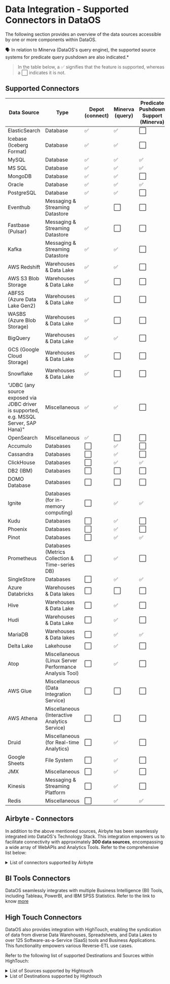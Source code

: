 # Data Integration - Supported Connectors in DataOS

The following section provides an overview of the data sources accessible by one or more components within DataOS.

<aside class="callout">
🗣️ In relation to Minerva (DataOS's query engine), the supported source systems for predicate query pushdown are also indicated.*
</aside>

> In the table below, a :white_check_mark: signifies that the feature is supported, whereas a :white_large_square: indicates it is not.

## Supported Connectors

| Data Source                                          | Type                             | Depot <br> (connect) | Minerva <br> (query) | Predicate Pushdown Support (Minerva) | Flare <br> (ingest) | Scanner <br> (metadata scan) |
|------------------------------------------------------|----------------------------------|-------|---------|----------------------------|-------|---------|
| ElasticSearch                                        | Database                         | :white_check_mark:           | :white_check_mark:         | :white_large_square:       | :white_check_mark:       | :white_large_square:     |
| Icebase (Iceberg Format)                             | Database                         | :white_check_mark:           | :white_check_mark:         | :white_large_square:       | :white_check_mark:       | :white_check_mark:     |
| MySQL                                                | Database                         | :white_check_mark:           | :white_check_mark:         | :white_check_mark:         | :white_check_mark:       | :white_check_mark:     |
| MS SQL                                               | Database                         | :white_check_mark:           | :white_check_mark:         | :white_check_mark:         | :white_check_mark:       | :white_check_mark:     |
| MongoDB                                              | Database                         | :white_check_mark:           | :white_check_mark:         | :white_large_square:       | :white_check_mark:       | :white_large_square:     |
| Oracle                                               | Database                         | :white_check_mark:           | :white_check_mark:         | :white_check_mark:         | :white_check_mark:       | :white_check_mark:     |
| PostgreSQL                                          | Database                         | :white_check_mark:           | :white_check_mark:         | :white_large_square:       | :white_check_mark:       | :white_check_mark:     
| Eventhub                                             | Messaging & Streaming Datastore | :white_check_mark:           | :white_large_square:       | :white_large_square:       | :white_check_mark:       | :white_large_square:   |
| Fastbase (Pulsar)                                    | Messaging & Streaming Datastore | :white_check_mark:           | :white_large_square:       | :white_large_square:       | :white_check_mark:       | :white_check_mark:     |
| Kafka                                                | Messaging & Streaming Datastore | :white_check_mark:           | :white_check_mark:         | :white_large_square:       | :white_check_mark:       | :white_check_mark:     
| AWS Redshift                                         | Warehouses & Data Lake           | :white_check_mark:           | :white_check_mark:         | :white_large_square:       | :white_check_mark:       | :white_check_mark:     |
| AWS S3 Blob Storage                                  | Warehouses & Data Lake           | :white_check_mark:           | :white_large_square:       | :white_large_square:       | :white_check_mark:       | :white_large_square:   |
| ABFSS (Azure Data Lake Gen2)                         | Warehouses & Data Lake           | :white_check_mark:           | :white_large_square:       | :white_large_square:       | :white_check_mark:       | :white_large_square:   |
| WASBS (Azure Blob Storage)                           | Warehouses & Data Lake           | :white_check_mark:           | :white_large_square:       | :white_large_square:       | :white_check_mark:       | :white_large_square:   |
| BigQuery                                             | Warehouses & Data Lake           | :white_check_mark:           | :white_check_mark:         | :white_large_square:       | :white_check_mark:       | :white_check_mark:     |
| GCS (Google Cloud Storage)                           | Warehouses & Data Lake           | :white_check_mark:           | :white_large_square:       | :white_large_square:       | :white_check_mark:       | :white_large_square:   |
| Snowflake                                            | Warehouses & Data Lake           | :white_check_mark:           | :white_large_square:       | :white_large_square:       | :white_check_mark:       | :white_check_mark:     
| "JDBC (any source exposed via JDBC driver is supported, e.g. MSSQL Server, SAP Hana)" | Miscellaneous                    | :white_check_mark:           | :white_check_mark:         | :white_large_square:       | :white_check_mark:       | :white_check_mark:     |
| OpenSearch                                           | Miscellaneous                    | :white_check_mark:           | :white_large_square:       | :white_large_square:       | :white_check_mark:       | :white_large_square:   
| Accumulo                                             | Databases                        | :white_large_square:         | :white_check_mark:         | :white_large_square:       | :white_large_square:     | :white_large_square:   |
| Cassandra                                            | Databases                        | :white_large_square:         | :white_check_mark:         | :white_large_square:       | :white_large_square:     | :white_large_square:   |
| ClickHouse                                           | Databases                        | :white_large_square:         | :white_check_mark:         | :white_check_mark:         | :white_large_square:     | :white_check_mark:     |
| DB2 (IBM)                                            | Databases                        | :white_large_square:         | :white_large_square:       | :white_large_square:       | :white_large_square:     | :white_check_mark:     |
| DOMO Database                                        | Databases                        | :white_large_square:         | :white_large_square:       | :white_large_square:       | :white_large_square:     | :white_check_mark:     |
| Ignite                                               | Databases (for in-memory computing) | :white_large_square:         | :white_check_mark:         | :white_check_mark:         | :white_large_square:     | :white_large_square:   |
| Kudu                                                 | Databases                        | :white_large_square:         | :white_check_mark:         | :white_large_square:       | :white_large_square:     | :white_large_square:   |
| Phoenix                                              | Databases                        | :white_large_square:         | :white_check_mark:         | :white_large_square:       | :white_large_square:     | :white_large_square:   |
| Pinot                                                | Databases                        | :white_large_square:         | :white_check_mark:         | :white_check_mark:         | :white_large_square:     | :white_large_square:   |
| Prometheus                                           | Databases (Metrics Collection & Time-series DB)| :white_large_square:         | :white_check_mark:         | :white_large_square:       | :white_large_square:     | :white_large_square:   |
| SingleStore                                          | Databases                        | :white_large_square:         | :white_check_mark:         | :white_check_mark:         | :white_large_square:     | :white_check_mark:     
| Azure Databricks                                     | Warehouses & Data lakes          | :white_large_square:         | :white_large_square:       | :white_large_square:       | :white_large_square:     | :white_check_mark:     |
| Hive                                                 | Warehouses & Data Lake           | :white_large_square:         | :white_check_mark:         | :white_large_square:       | :white_large_square:     | :white_check_mark:     |
| Hudi                                                 | Warehouses & Data Lake           | :white_large_square:         | :white_check_mark:         | :white_large_square:       | :white_large_square:     | :white_large_square:   |
| MariaDB                                              | Warehouses & Data lakes          | :white_large_square:         | :white_check_mark:         | :white_check_mark:         | :white_large_square:     | :white_check_mark:     |
| Delta Lake                                           | Lakehouse                        | :white_large_square:         | :white_check_mark:         | :white_large_square:       | :white_large_square:     | :white_large_square:   
| Atop                                                 | Miscellaneous (Linux Server Performance Analysis Tool) | :white_large_square:         | :white_check_mark:         | :white_large_square:       | :white_large_square:     | :white_large_square:   |
| AWS Glue                                             | Miscellaneous (Data Integration Service) | :white_large_square:         | :white_large_square:       | :white_large_square:       | :white_large_square:     | :white_check_mark:     |
| AWS Athena                                           | Miscellaneous (Interactive Analytics Service) | :white_large_square:         | :white_large_square:       | :white_large_square:       | :white_large_square:     | :white_check_mark:     |
| Druid                                                | Miscellaneous (for Real-time Analytics) | :white_large_square:         | :white_check_mark:         | :white_large_square:       | :white_large_square:     | :white_check_mark:     |
| Google Sheets                                        | File System                      | :white_large_square:         | :white_check_mark:         | :white_large_square:       | :white_large_square:     | :white_large_square:   |
| JMX                                                  | Miscellaneous                    | :white_large_square:         | :white_check_mark:         | :white_large_square:       | :white_large_square:     | :white_large_square:   |
| Kinesis                                              | Messaging & Streaming Platform   | :white_large_square:         | :white_check_mark:         | :white_large_square:       | :white_large_square:     | :white_large_square:   |
| Redis                                                | Miscellaneous                    | :white_large_square:         | :white_check_mark:         | :white_check_mark:         | :white_large_square:     | :white_large_square:   |


## Airbyte - Connectors

In addition to the above mentioned sources, Airbyte has been seamlessly integrated into DataOS's Technology Stack. This integration empowers us to facilitate connectivity with approximately **300 data sources**, encompassing a wide array of WebAPIs and Analytics Tools. Refer to the comprehensive list below:

<details>
<summary>List of connectors supported by Airbyte</summary>

<table>
  <thead>
    <tr>
      <th>Sno.</th>
      <th>Connector Name</th>
      <th>Type</th>
      <th>Sources</th>
      <th>Destinations</th>
    </tr>
  </thead>
  <tbody>
    <tr>
      <td>1</td>
      <td>AlloyDB for Postgre SQL</td>
      <td>Databases</td>
      <td>Yes</td>
      <td></td>
    </tr>
    <tr>
      <td>2</td>
      <td>Apache Doris</td>
      <td>Databases</td>
      <td></td>
      <td>Yes</td>
    </tr>
    <tr>
      <td>3</td>
      <td>Apache Iceberg</td>
      <td>Databases</td>
      <td></td>
      <td>Yes</td>
    </tr>
    <tr>
      <td>4</td>
      <td>Apache Kafka</td>
      <td>Databases</td>
      <td>Yes</td>
      <td></td>
    </tr>
    <tr>
      <td>5</td>
      <td>Click House</td>
      <td>Databases</td>
      <td>Yes</td>
      <td>Yes</td>
    </tr>
    <tr>
      <td>6</td>
      <td>CockroachDB</td>
      <td>Databases</td>
      <td>Yes</td>
      <td></td>
    </tr>
    <tr>
      <td>7</td>
      <td>Convex.dev</td>
      <td>Databases</td>
      <td>Yes</td>
      <td></td>
    </tr>
    <tr>
      <td>8</td>
      <td>DuckDB</td>
      <td>Databases</td>
      <td></td>
      <td>Yes</td>
    </tr>
    <tr>
      <td>9</td>
      <td>DynamoDB</td>
      <td>Databases</td>
      <td>Yes</td>
      <td>Yes</td>
    </tr>
    <tr>
      <td>10</td>
      <td>Elasticsearch</td>
      <td>Databases</td>
      <td>Yes</td>
      <td>Yes</td>
    </tr>
    <tr>
      <td>11</td>
      <td>Fauna</td>
      <td>Databases</td>
      <td>Yes</td>
      <td></td>
    </tr>
    <tr>
      <td>12</td>
      <td>Firebase</td>
      <td>Databases</td>
      <td>Yes</td>
      <td></td>
    </tr>
    <tr>
      <td>13</td>
      <td>Google Pubsub</td>
      <td>Databases</td>
      <td></td>
      <td>Yes</td>
    </tr>
    <tr>
      <td>14</td>
      <td>IBM Db2</td>
      <td>Databases</td>
      <td>Yes</td>
      <td></td>
    </tr>
    <tr>
      <td>15</td>
      <td>Kafka</td>
      <td>Databases</td>
      <td></td>
      <td>Yes</td>
    </tr>
    <tr>
      <td>16</td>
      <td>MSSQL SQL Server</td>
      <td>Databases</td>
      <td>Yes</td>
      <td>Yes</td>
    </tr>
    <tr>
      <td>17</td>
      <td>MySQL</td>
      <td>Databases</td>
      <td>Yes</td>
      <td>Yes</td>
    </tr>
    <tr>
      <td>18</td>
      <td>MongoDB</td>
      <td>Databases</td>
      <td>Yes</td>
      <td>Yes</td>
    </tr>
    <tr>
      <td>19</td>
      <td>Microsoft Dataverse</td>
      <td>Databases</td>
      <td>Yes</td>
      <td></td>
    </tr>
    <tr>
      <td>20</td>
      <td>Oracle DB</td>
      <td>Databases</td>
      <td>Yes</td>
      <td>Yes</td>
    </tr>
    <tr>
      <td>21</td>
      <td>Postgre SQL</td>
      <td>Databases</td>
      <td>Yes</td>
      <td>Yes</td>
    </tr>
    <tr>
      <td>22</td>
      <td>Pulsar</td>
      <td>Databases</td>
      <td>Yes</td>
      <td>Yes</td>
    </tr>
    <tr>
      <td>23</td>
      <td>TiDB</td>
      <td>Databases</td>
      <td>Yes</td>
      <td></td>
    </tr>
    <tr>
      <td>24</td>
      <td>Yugabytedb</td>
      <td>Databases</td>
      <td></td>
      <td>Yes</td>
    </tr>
    <tr>
      <td></td>
      <td></td>
      <td></td>
      <td></td>
      <td></td>
    </tr>
    <tr>
      <td>25</td>
      <td>S3</td>
      <td>Warehouses and Lakes</td>
      <td>Yes</td>
      <td>Yes</td>
    </tr>
    <tr>
      <td>26</td>
      <td>BigQuery</td>
      <td>Warehouses and Lakes</td>
      <td>Yes</td>
      <td>Yes</td>
    </tr>
    <tr>
      <td>27</td>
      <td>MariaDB Columnstore</td>
      <td>Warehouses and Lakes</td>
      <td></td>
      <td>Yes</td>
    </tr>
    <tr>
      <td>28</td>
      <td>Firebolt</td>
      <td>Warehouses and Lakes</td>
      <td>Yes</td>
      <td></td>
    </tr>
    <tr>
      <td>29</td>
      <td>Azure Blob Storage</td>
      <td>Warehouses and Lakes</td>
      <td></td>
      <td>Yes</td>
    </tr>
    <tr>
      <td>30</td>
      <td>Azure Table Storage</td>
      <td>Warehouses and Lakes</td>
      <td>Yes</td>
      <td></td>
    </tr>
    <tr>
      <td>31</td>
      <td>S3 Glue</td>
      <td>Warehouses and Lakes</td>
      <td></td>
      <td>Yes</td>
    </tr>
    <tr>
      <td>32</td>
      <td>Redshift</td>
      <td>Warehouses and Lakes</td>
      <td>Yes</td>
      <td>Yes</td>
    </tr>
    <tr>
      <td>33</td>
      <td>Google Cloud Storage</td>
      <td>Warehouses and Lakes</td>
      <td></td>
      <td>Yes</td>
    </tr>
    <tr>
      <td>34</td>
      <td>Snowflake Data Cloud</td>
      <td>Warehouses and Lakes</td>
      <td>Yes</td>
      <td>Yes</td>
    </tr>
    <tr>
      <td>35</td>
      <td>Teradata</td>
      <td>Warehouses and Lakes</td>
      <td></td>
      <td>Yes</td>
    </tr>
    <tr>
      <td>36</td>
      <td>Databricks Lakehouse</td>
      <td>Warehouses and Lakes</td>
      <td></td>
      <td>Yes</td>
    </tr>
    <tr>
      <td>37</td>
      <td>AWS</td>
      <td>Warehouses and Lakes</td>
      <td></td>
      <td>Yes</td>
    </tr>
    <tr>
      <td></td>
      <td></td>
      <td></td>
      <td></td>
      <td></td>
    </tr>
    <tr>
      <td>38</td>
      <td>AWS Cloud Trail</td>
      <td>Engineering Analytics</td>
      <td>Yes</td>
      <td></td>
    </tr>
    <tr>
      <td>39</td>
      <td>Amazon SQS</td>
      <td>Engineering Analytics</td>
      <td>Yes</td>
      <td></td>
    </tr>
    <tr>
      <td>40</td>
      <td>Auth0</td>
      <td>Engineering Analytics</td>
      <td>Yes</td>
      <td></td>
    </tr>
    <tr>
      <td>41</td>
      <td>Ashby</td>
      <td>Engineering Analytics</td>
      <td>Yes</td>
      <td></td>
    </tr>
    <tr>
      <td>42</td>
      <td>Convex</td>
      <td>Engineering Analytics</td>
      <td>Yes</td>
      <td></td>
    </tr>
    <tr>
      <td>43</td>
      <td>Courier</td>
      <td>Engineering Analytics</td>
      <td>Yes</td>
      <td></td>
    </tr>
    <tr>
      <td>44</td>
      <td>Datadog</td>
      <td>Engineering Analytics</td>
      <td>Yes</td>
      <td></td>
    </tr>
    <tr>
      <td>45</td>
      <td>Dockerhub</td>
      <td>Engineering Analytics</td>
      <td>Yes</td>
      <td></td>
    </tr>
    <tr>
      <td>46</td>
      <td>E2E Testing</td>
      <td>Engineering Analytics</td>
      <td>Yes</td>
      <td></td>
    </tr>
    <tr>
      <td>47</td>
      <td>GitLab</td>
      <td>Engineering Analytics</td>
      <td>Yes</td>
      <td></td>
    </tr>
    <tr>
      <td>48</td>
      <td>Harness</td>
      <td>Engineering Analytics</td>
      <td>Yes</td>
      <td></td>
    </tr>
    <tr>
      <td>49</td>
      <td>Intruder</td>
      <td>Engineering Analytics</td>
      <td>Yes</td>
      <td></td>
    </tr>
    <tr>
      <td>50</td>
      <td>K6 Cloud</td>
      <td>Engineering Analytics</td>
      <td>Yes</td>
      <td></td>
    </tr>
    <tr>
      <td>51</td>
      <td>PagerDuty</td>
      <td>Engineering Analytics</td>
      <td>Yes</td>
      <td></td>
    </tr>
    <tr>
      <td>52</td>
      <td>Jira</td>
      <td>Engineering Analytics</td>
      <td>Yes</td>
      <td></td>
    </tr>
    <tr>
      <td>53</td>
      <td>Jenkins</td>
      <td>Engineering Analytics</td>
      <td>Yes</td>
      <td></td>
    </tr>
    <tr>
      <td>54</td>
      <td>MeiliSearch</td>
      <td>Engineering Analytics</td>
      <td></td>
      <td>Yes</td>
    </tr>
    <tr>
      <td>55</td>
      <td>PyPI</td>
      <td>Engineering Analytics</td>
      <td>Yes</td>
      <td></td>
    </tr>
    <tr>
      <td>56</td>
      <td>Rest Api</td>
      <td>Engineering Analytics</td>
      <td>Yes</td>
      <td></td>
    </tr>
    <tr>
      <td>57</td>
      <td>Sentry</td>
      <td>Engineering Analytics</td>
      <td>Yes</td>
      <td></td>
    </tr>
    <tr>
      <td>58</td>
      <td>SonarCloud</td>
      <td>Engineering Analytics</td>
      <td>Yes</td>
      <td></td>
    </tr>
    <tr>
      <td>59</td>
      <td>Statuspage</td>
      <td>Engineering Analytics</td>
      <td>Yes</td>
      <td></td>
    </tr>
    <tr>
      <td>60</td>
      <td>Statuspage.io</td>
      <td>Engineering Analytics</td>
      <td>Yes</td>
      <td></td>
    </tr>
    <tr>
      <td>61</td>
      <td>Streamr</td>
      <td>Engineering Analytics</td>
      <td></td>
      <td>Yes</td>
    </tr>
    <tr>
      <td>62</td>
      <td>Typesense</td>
      <td>Engineering Analytics</td>
      <td></td>
      <td>Yes</td>
    </tr>
    <tr>
      <td>63</td>
      <td>Vantage</td>
      <td>Engineering Analytics</td>
      <td>Yes</td>
      <td></td>
    </tr>
    <tr>
      <td>64</td>
      <td>VictorOps</td>
      <td>Engineering Analytics</td>
      <td>Yes</td>
      <td></td>
    </tr>
    <tr>
      <td></td>
      <td></td>
      <td></td>
      <td></td>
      <td></td>
    </tr>
    <tr>
      <td>65</td>
      <td>App follow</td>
      <td>Product Analytics</td>
      <td>Yes</td>
      <td></td>
    </tr>
    <tr>
      <td>66</td>
      <td>Adjust</td>
      <td>Product Analytics</td>
      <td>Yes</td>
      <td></td>
    </tr>
    <tr>
      <td>67</td>
      <td>Aha</td>
      <td>Product Analytics</td>
      <td>Yes</td>
      <td></td>
    </tr>
    <tr>
      <td>68</td>
      <td>Amplitude</td>
      <td>Product Analytics</td>
      <td>Yes</td>
      <td></td>
    </tr>
    <tr>
      <td>69</td>
      <td>Chartmogul</td>
      <td>Product Analytics</td>
      <td>Yes</td>
      <td></td>
    </tr>
    <tr>
      <td>70</td>
      <td>Config Cat</td>
      <td>Product Analytics</td>
      <td>Yes</td>
      <td></td>
    </tr>
    <tr>
      <td>71</td>
      <td>Keen</td>
      <td>Product Analytics</td>
      <td></td>
      <td>Yes</td>
    </tr>
    <tr>
      <td>72</td>
      <td>Launch Darkly</td>
      <td>Product Analytics</td>
      <td>Yes</td>
      <td></td>
    </tr>
    <tr>
      <td>73</td>
      <td>Looker</td>
      <td>Product Analytics</td>
      <td>Yes</td>
      <td></td>
    </tr>
    <tr>
      <td>74</td>
      <td>Mixpanel</td>
      <td>Product Analytics</td>
      <td>Yes</td>
      <td></td>
    </tr>
    <tr>
      <td>75</td>
      <td>Metabase</td>
      <td>Product Analytics</td>
      <td>Yes</td>
      <td></td>
    </tr>
    <tr>
      <td>76</td>
      <td>Plausible</td>
      <td>Product Analytics</td>
      <td>Yes</td>
      <td></td>
    </tr>
    <tr>
      <td>77</td>
      <td>Posthog</td>
      <td>Product Analytics</td>
      <td>Yes</td>
      <td></td>
    </tr>
    <tr>
      <td>78</td>
      <td>Microsoft Dynamics NAV</td>
      <td>Product Analytics</td>
      <td>Yes</td>
      <td></td>
    </tr>
    <tr>
      <td></td>
      <td></td>
      <td></td>
      <td></td>
      <td></td>
    </tr>
    <tr>
      <td>79</td>
      <td>Facebook Marketing</td>
      <td>Marketing Analytics</td>
      <td>Yes</td>
      <td></td>
    </tr>
    <tr>
      <td>80</td>
      <td>Facebook Pages</td>
      <td>Marketing Analytics</td>
      <td>Yes</td>
      <td></td>
    </tr>
    <tr>
      <td>81</td>
      <td>Google Ads</td>
      <td>Marketing Analytics</td>
      <td>Yes</td>
      <td></td>
    </tr>
    <tr>
      <td>82</td>
      <td>Google Analytics</td>
      <td>Marketing Analytics</td>
      <td>Yes</td>
      <td></td>
    </tr>
    <tr>
      <td>83</td>
      <td>Google Search Console</td>
      <td>Marketing Analytics</td>
      <td>Yes</td>
      <td></td>
    </tr>
    <tr>
      <td>84</td>
      <td>Instagram</td>
      <td>Marketing Analytics</td>
      <td>Yes</td>
      <td></td>
    </tr>
    <tr>
      <td>85</td>
      <td>Webflow</td>
      <td>Marketing Analytics</td>
      <td>Yes</td>
      <td></td>
    </tr>
    <tr>
      <td>86</td>
      <td>Active Campaign</td>
      <td>Marketing Analytics</td>
      <td>Yes</td>
      <td></td>
    </tr>
    <tr>
      <td>87</td>
      <td>Amazon Ads</td>
      <td>Marketing Analytics</td>
      <td>Yes</td>
      <td></td>
    </tr>
    <tr>
      <td>88</td>
      <td>Bing Ads</td>
      <td>Marketing Analytics</td>
      <td>Yes</td>
      <td></td>
    </tr>
    <tr>
      <td>89</td>
      <td>Braze</td>
      <td>Marketing Analytics</td>
      <td>Yes</td>
      <td></td>
    </tr>
    <tr>
      <td>90</td>
      <td>Cart</td>
      <td>Marketing Analytics</td>
      <td>Yes</td>
      <td></td>
    </tr>
    <tr>
      <td>91</td>
      <td>Emarsys</td>
      <td>Marketing Analytics</td>
      <td>Yes</td>
      <td></td>
    </tr>
    <tr>
      <td>92</td>
      <td>Formidable Forms</td>
      <td>Marketing Analytics</td>
      <td>Yes</td>
      <td></td>
    </tr>
    <tr>
      <td>93</td>
      <td>Heap</td>
      <td>Marketing Analytics</td>
      <td>Yes</td>
      <td></td>
    </tr>
    <tr>
      <td>94</td>
      <td>HubSpot</td>
      <td>Marketing Analytics</td>
      <td>Yes</td>
      <td></td>
    </tr>
    <tr>
      <td>95</td>
      <td>HubSpot CRM</td>
      <td>Marketing Analytics</td>
      <td>Yes</td>
      <td></td>
    </tr>
    <tr>
      <td>96</td>
      <td>HubSpot Marketing</td>
      <td>Marketing Analytics</td>
      <td>Yes</td>
      <td></td>
    </tr>
    <tr>
      <td>97</td>
      <td>Iterable</td>
      <td>Marketing Analytics</td>
      <td>Yes</td>
      <td></td>
    </tr>
    <tr>
      <td>98</td>
      <td>Klaviyo</td>
      <td>Marketing Analytics</td>
      <td>Yes</td>
      <td></td>
    </tr>
    <tr>
      <td>99</td>
      <td>LinkedIn Pages</td>
      <td>Marketing Analytics</td>
      <td>Yes</td>
      <td></td>
    </tr>
    <tr>
      <td>100</td>
      <td>LinkedIn</td>
      <td>Marketing Analytics</td>
      <td>Yes</td>
      <td></td>
    </tr>
    <tr>
      <td>101</td>
      <td>Mailchimp</td>
      <td>Marketing Analytics</td>
      <td>Yes</td>
      <td></td>
    </tr>
    <tr>
      <td>102</td>
      <td>Marketo</td>
      <td>Marketing Analytics</td>
      <td>Yes</td>
      <td></td>
    </tr>
    <tr>
      <td>103</td>
      <td>Microsoft Advertising</td>
      <td>Marketing Analytics</td>
      <td>Yes</td>
      <td></td>
    </tr>
    <tr>
      <td>104</td>
      <td>Microsoft Dynamics 365</td>
      <td>Marketing Analytics</td>
      <td>Yes</td>
      <td></td>
    </tr>
    <tr>
      <td>105</td>
      <td>Twitter Ads</td>
      <td>Marketing Analytics</td>
      <td>Yes</td>
      <td></td>
    </tr>
    <tr>
      <td>106</td>
      <td>LinkedIn Ads</td>
      <td>Marketing Analytics</td>
      <td>Yes</td>
      <td></td>
    </tr>
    <tr>
      <td>107</td>
      <td>Lokalise</td>
      <td>Marketing Analytics</td>
      <td>Yes</td>
      <td></td>
    </tr>
    <tr>
      <td>108</td>
      <td>Mailchimp</td>
      <td>Marketing Analytics</td>
      <td>Yes</td>
      <td></td>
    </tr>
    <tr>
      <td>109</td>
      <td>Mailgun</td>
      <td>Marketing Analytics</td>
      <td>Yes</td>
      <td></td>
    </tr>
    <tr>
      <td>110</td>
      <td>Mailjet Email</td>
      <td>Marketing Analytics</td>
      <td>Yes</td>
      <td></td>
    </tr>
    <tr>
      <td>111</td>
      <td>Mailjet SMS</td>
      <td>Marketing Analytics</td>
      <td>Yes</td>
      <td></td>
    </tr>
    <tr>
      <td>112</td>
      <td>Marketo</td>
      <td>Marketing Analytics</td>
      <td>Yes</td>
      <td></td>
    </tr>
    <tr>
      <td>113</td>
      <td>N8n</td>
      <td>Marketing Analytics</td>
      <td>Yes</td>
      <td></td>
    </tr>
    <tr>
      <td>114</td>
      <td>Omnisend</td>
      <td>Marketing Analytics</td>
      <td>Yes</td>
      <td></td>
    </tr>
    <tr>
      <td>115</td>
      <td>OneSignal</td>
      <td>Marketing Analytics</td>
      <td>Yes</td>
      <td></td>
    </tr>
    <tr>
      <td>116</td>
      <td>Orbit.love</td>
      <td>Marketing Analytics</td>
      <td>Yes</td>
      <td></td>
    </tr>
    <tr>
      <td>117</td>
      <td>PartnerStack</td>
      <td>Marketing Analytics</td>
      <td>Yes</td>
      <td></td>
    </tr>
    <tr>
      <td>118</td>
      <td>Pinterest Ads</td>
      <td>Marketing Analytics</td>
      <td>Yes</td>
      <td></td>
    </tr>
    <tr>
      <td>119</td>
      <td>Postmark App</td>
      <td>Marketing Analytics</td>
      <td>Yes</td>
      <td></td>
    </tr>
    <tr>
      <td>120</td>
      <td>Qualaroo</td>
      <td>Marketing Analytics</td>
      <td>Yes</td>
      <td></td>
    </tr>
    <tr>
      <td>121</td>
      <td>RD Station Marketing</td>
      <td>Marketing Analytics</td>
      <td>Yes</td>
      <td></td>
    </tr>
    <tr>
      <td>122</td>
      <td>SendGrid</td>
      <td>Marketing Analytics</td>
      <td>Yes</td>
      <td></td>
    </tr>
    <tr>
      <td>123</td>
      <td>Sendinblue</td>
      <td>Marketing Analytics</td>
      <td>Yes</td>
      <td></td>
    </tr>
    <tr>
      <td>124</td>
      <td>Short.io</td>
      <td>Marketing Analytics</td>
      <td>Yes</td>
      <td></td>
    </tr>
    <tr>
      <td>125</td>
      <td>Smaily</td>
      <td>Marketing Analytics</td>
      <td>Yes</td>
      <td></td>
    </tr>
    <tr>
      <td>126</td>
      <td>SmartEngage</td>
      <td>Marketing Analytics</td>
      <td>Yes</td>
      <td></td>
    </tr>
    <tr>
      <td>127</td>
      <td>Snapchat Marketing</td>
      <td>Marketing Analytics</td>
      <td>Yes</td>
      <td></td>
    </tr>
    <tr>
      <td>128</td>
      <td>SurveyMonkey</td>
      <td>Marketing Analytics</td>
      <td>Yes</td>
      <td></td>
    </tr>
    <tr>
      <td>129</td>
      <td>SurveySparrow</td>
      <td>Marketing Analytics</td>
      <td>Yes</td>
      <td></td>
    </tr>
    <tr>
      <td>130</td>
      <td>TikTok for Business Marketing</td>
      <td>Marketing Analytics</td>
      <td>Yes</td>
      <td></td>
    </tr>
    <tr>
      <td>131</td>
      <td>Twilio</td>
      <td>Marketing Analytics</td>
      <td>Yes</td>
      <td></td>
    </tr>
    <tr>
      <td>132</td>
      <td>Twitter</td>
      <td>Marketing Analytics</td>
      <td>Yes</td>
      <td></td>
    </tr>
    <tr>
      <td>133</td>
      <td>Tyntec SMS</td>
      <td>Marketing Analytics</td>
      <td>Yes</td>
      <td></td>
    </tr>
    <tr>
      <td>134</td>
      <td>Typeform</td>
      <td>Marketing Analytics</td>
      <td>Yes</td>
      <td></td>
    </tr>
    <tr>
      <td>135</td>
      <td>Whisky Hunter</td>
      <td>Marketing Analytics</td>
      <td>Yes</td>
      <td></td>
    </tr>
    <tr>
      <td>136</td>
      <td>Wordpress</td>
      <td>Marketing Analytics</td>
      <td>Yes</td>
      <td></td>
    </tr>
    <tr>
      <td>137</td>
      <td>Yandex Metrica</td>
      <td>Marketing Analytics</td>
      <td>Yes</td>
      <td></td>
    </tr>
    <tr>
      <td>138</td>
      <td>YouTube Analytics</td>
      <td>Marketing Analytics</td>
      <td>Yes</td>
      <td></td>
    </tr>
    <tr>
      <td>139</td>
      <td>Zapier Supported Storage</td>
      <td>Marketing Analytics</td>
      <td>Yes</td>
      <td></td>
    </tr>
    <tr>
      <td>140</td>
      <td>App Store</td>
      <td>Finance & Ops Analytics</td>
      <td>Yes</td>
      <td></td>
    </tr>
    <tr>
      <td>141</td>
      <td>Asana</td>
      <td>Finance & Ops Analytics</td>
      <td>Yes</td>
      <td></td>
    </tr>
    <tr>
      <td>142</td>
      <td>Alpha Vantage</td>
      <td>Finance & Ops Analytics</td>
      <td>Yes</td>
      <td></td>
    </tr>
    <tr>
      <td>143</td>
      <td>Airtable</td>
      <td>Finance & Ops Analytics</td>
      <td>Yes</td>
      <td></td>
    </tr>
    <tr>
      <td>144</td>
      <td>Amazon Seller Partner</td>
      <td>Finance & Ops Analytics</td>
      <td>Yes</td>
      <td></td>
    </tr>
    <tr>
      <td>145</td>
      <td>BambooHR</td>
      <td>Finance & Ops Analytics</td>
      <td>Yes</td>
      <td></td>
    </tr>
    <tr>
      <td>146</td>
      <td>Big Commerce</td>
      <td>Finance & Ops Analytics</td>
      <td>Yes</td>
      <td></td>
    </tr>
    <tr>
      <td>147</td>
      <td>Braintree</td>
      <td>Finance & Ops Analytics</td>
      <td>Yes</td>
      <td></td>
    </tr>
    <tr>
      <td>148</td>
      <td>Chargebee</td>
      <td>Finance & Ops Analytics</td>
      <td>Yes</td>
      <td></td>
    </tr>
    <tr>
      <td>149</td>
      <td>Chargify</td>
      <td>Finance & Ops Analytics</td>
      <td></td>
      <td>Yes</td>
    </tr>
    <tr>
      <td>150</td>
      <td>ClickUp</td>
      <td>Finance & Ops Analytics</td>
      <td>Yes</td>
      <td></td>
    </tr>
    <tr>
      <td>151</td>
      <td>Clockify</td>
      <td>Finance & Ops Analytics</td>
      <td>Yes</td>
      <td></td>
    </tr>
    <tr>
      <td>152</td>
      <td>Coin API</td>
      <td>Finance & Ops Analytics</td>
      <td>Yes</td>
      <td></td>
    </tr>
    <tr>
      <td>153</td>
      <td>Coin Gecko Coins</td>
      <td>Finance & Ops Analytics</td>
      <td>Yes</td>
      <td></td>
    </tr>
    <tr>
      <td>154</td>
      <td>CoinMarketCap</td>
      <td>Finance & Ops Analytics</td>
      <td>Yes</td>
      <td></td>
    </tr>
    <tr>
      <td>155</td>
      <td>Exchange Rates API</td>
      <td>Finance & Ops Analytics</td>
      <td>Yes</td>
      <td></td>
    </tr>
    <tr>
      <td>156</td>
      <td>Fastbill</td>
      <td>Finance & Ops Analytics</td>
      <td>Yes</td>
      <td></td>
    </tr>
    <tr>
      <td>157</td>
      <td>Confluence</td>
      <td>Finance & Ops Analytics</td>
      <td>Yes</td>
      <td></td>
    </tr>
    <tr>
      <td>158</td>
      <td>Commerce tools</td>
      <td>Finance & Ops Analytics</td>
      <td>Yes</td>
      <td></td>
    </tr>
    <tr>
      <td>159</td>
      <td>Flexport</td>
      <td>Finance & Ops Analytics</td>
      <td>Yes</td>
      <td></td>
    </tr>
    <tr>
      <td>160</td>
      <td>GetLago</td>
      <td>Finance & Ops Analytics</td>
      <td>Yes</td>
      <td></td>
    </tr>
    <tr>
      <td>161</td>
      <td>Glassfrog</td>
      <td>Finance & Ops Analytics</td>
      <td>Yes</td>
      <td></td>
    </tr>
    <tr>
      <td>162</td>
      <td>GoCardless</td>
      <td>Finance & Ops Analytics</td>
      <td>Yes</td>
      <td></td>
    </tr>
    <tr>
      <td>163</td>
      <td>Greenhouse</td>
      <td>Finance & Ops Analytics</td>
      <td>Yes</td>
      <td></td>
    </tr>
    <tr>
      <td>164</td>
      <td>Gutendex</td>
      <td>Finance & Ops Analytics</td>
      <td>Yes</td>
      <td></td>
    </tr>
    <tr>
      <td>165</td>
      <td>Google Directory</td>
      <td>Finance & Ops Analytics</td>
      <td>Yes</td>
      <td></td>
    </tr>
    <tr>
      <td>166</td>
      <td>Harvest</td>
      <td>Finance & Ops Analytics</td>
      <td>Yes</td>
      <td></td>
    </tr>
    <tr>
      <td>167</td>
      <td>Hubplanner</td>
      <td>Finance & Ops Analytics</td>
      <td>Yes</td>
      <td></td>
    </tr>
    <tr>
      <td>168</td>
      <td>Klarna</td>
      <td>Finance & Ops Analytics</td>
      <td>Yes</td>
      <td></td>
    </tr>
    <tr>
      <td>169</td>
      <td>Lever Hiring</td>
      <td>Finance & Ops Analytics</td>
      <td>Yes</td>
      <td></td>
    </tr>
    <tr>
      <td>170</td>
      <td>Kyriba</td>
      <td>Finance & Ops Analytics</td>
      <td>Yes</td>
      <td></td>
    </tr>
    <tr>
      <td>171</td>
      <td>Linnworks</td>
      <td>Finance & Ops Analytics</td>
      <td>Yes</td>
      <td></td>
    </tr>
    <tr>
      <td>172</td>
      <td>Notion</td>
      <td>Finance & Ops Analytics</td>
      <td>Yes</td>
      <td></td>
    </tr>
    <tr>
      <td>173</td>
      <td>Okta</td>
      <td>Finance & Ops Analytics</td>
      <td>Yes</td>
      <td></td>
    </tr>
    <tr>
      <td>174</td>
      <td>Google Workspace Admin Reports</td>
      <td>Finance & Ops Analytics</td>
      <td>Yes</td>
      <td></td>
    </tr>
    <tr>
      <td>175</td>
      <td>Microsoft Dynamics AX</td>
      <td>Finance & Ops Analytics</td>
      <td>Yes</td>
      <td></td>
    </tr>
    <tr>
      <td>176</td>
      <td>Microsoft Teams</td>
      <td>Finance & Ops Analytics</td>
      <td>Yes</td>
      <td></td>
    </tr>
    <tr>
      <td>177</td>
      <td>Microsoft Dynamics GP</td>
      <td>Finance & Ops Analytics</td>
      <td>Yes</td>
      <td></td>
    </tr>
    <tr>
      <td>178</td>
      <td>My Hours</td>
      <td>Finance & Ops Analytics</td>
      <td>Yes</td>
      <td></td>
    </tr>
    <tr>
      <td>179</td>
      <td>Netsuite</td>
      <td>Finance & Ops Analytics</td>
      <td>Yes</td>
      <td></td>
    </tr>
    <tr>
      <td>180</td>
      <td>Oracle PeopleSoft</td>
      <td>Finance & Ops Analytics</td>
      <td>Yes</td>
      <td></td>
    </tr>
    <tr>
      <td>181</td>
      <td>Orb</td>
      <td>Finance & Ops Analytics</td>
      <td>Yes</td>
      <td></td>
    </tr>
    <tr>
      <td>182</td>
      <td>Pagar.me</td>
      <td>Finance & Ops Analytics</td>
      <td>Yes</td>
      <td></td>
    </tr>
    <tr>
      <td>183</td>
      <td>PayPal Transaction</td>
      <td>Finance & Ops Analytics</td>
      <td>Yes</td>
      <td></td>
    </tr>
    <tr>
      <td>184</td>
      <td>Plaid</td>
      <td>Finance & Ops Analytics</td>
      <td>Yes</td>
      <td></td>
    </tr>
    <tr>
      <td>185</td>
      <td>PrestaShop</td>
      <td>Finance & Ops Analytics</td>
      <td>Yes</td>
      <td></td>
    </tr>
    <tr>
      <td>186</td>
      <td>Primetric</td>
      <td>Finance & Ops Analytics</td>
      <td>Yes</td>
      <td></td>
    </tr>
    <tr>
      <td>187</td>
      <td>QuickBooks</td>
      <td>Finance & Ops Analytics</td>
      <td>Yes</td>
      <td></td>
    </tr>
    <tr>
      <td>188</td>
      <td>Railz</td>
      <td>Finance & Ops Analytics</td>
      <td>Yes</td>
      <td></td>
    </tr>
    <tr>
      <td>189</td>
      <td>Recharge</td>
      <td>Finance & Ops Analytics</td>
      <td>Yes</td>
      <td></td>
    </tr>
    <tr>
      <td>190</td>
      <td>Recruitee</td>
      <td>Finance & Ops Analytics</td>
      <td>Yes</td>
      <td></td>
    </tr>
    <tr>
      <td>191</td>
      <td>Recurly</td>
      <td>Finance & Ops Analytics</td>
      <td>Yes</td>
      <td></td>
    </tr>
    <tr>
      <td>192</td>
      <td>Rocket.chat</td>
      <td>Finance & Ops Analytics</td>
      <td>Yes</td>
      <td></td>
    </tr>
    <tr>
      <th>Sno.</th>
      <th>Connector Name</th>
      <th>Type</th>
      <th>Sources</th>
      <th>Destinations</th>
    </tr>
  </thead>
  <tbody>
    <tr>
      <td>193</td>
      <td>SAP Business One</td>
      <td>Finance & Ops Analytics</td>
      <td>Yes</td>
      <td></td>
    </tr>
    <tr>
      <td>194</td>
      <td>SAP Fieldglass</td>
      <td>Finance & Ops Analytics</td>
      <td>Yes</td>
      <td></td>
    </tr>
    <tr>
      <td>195</td>
      <td>Shopify</td>
      <td>Finance & Ops Analytics</td>
      <td>Yes</td>
      <td></td>
    </tr>
    <tr>
      <td>196</td>
      <td>Slack</td>
      <td>Finance & Ops Analytics</td>
      <td>Yes</td>
      <td></td>
    </tr>
    <tr>
      <td>197</td>
      <td>Spree Commerce</td>
      <td>Finance & Ops Analytics</td>
      <td>Yes</td>
      <td></td>
    </tr>
    <tr>
      <td>198</td>
      <td>Square</td>
      <td>Finance & Ops Analytics</td>
      <td>Yes</td>
      <td></td>
    </tr>
    <tr>
      <td>199</td>
      <td>Stripe</td>
      <td>Finance & Ops Analytics</td>
      <td>Yes</td>
      <td></td>
    </tr>
    <tr>
      <td>200</td>
      <td>Tempo</td>
      <td>Finance & Ops Analytics</td>
      <td>Yes</td>
      <td></td>
    </tr>
    <tr>
      <td>201</td>
      <td>Timely</td>
      <td>Finance & Ops Analytics</td>
      <td>Yes</td>
      <td></td>
    </tr>
    <tr>
      <td>202</td>
      <td>Toggl</td>
      <td>Finance & Ops Analytics</td>
      <td>Yes</td>
      <td></td>
    </tr>
    <tr>
      <td>203</td>
      <td>Trello</td>
      <td>Finance & Ops Analytics</td>
      <td>Yes</td>
      <td></td>
    </tr>
    <tr>
      <td>204</td>
      <td>Visma E-conomic</td>
      <td>Finance & Ops Analytics</td>
      <td>Yes</td>
      <td></td>
    </tr>
    <tr>
      <td>205</td>
      <td>WooCommerce</td>
      <td>Finance & Ops Analytics</td>
      <td>Yes</td>
      <td></td>
    </tr>
    <tr>
      <td>206</td>
      <td>Workramp</td>
      <td>Finance & Ops Analytics</td>
      <td>Yes</td>
      <td></td>
    </tr>
    <tr>
      <td>207</td>
      <td>Wrike</td>
      <td>Finance & Ops Analytics</td>
      <td>Yes</td>
      <td></td>
    </tr>
    <tr>
      <td>208</td>
      <td>Younium</td>
      <td>Finance & Ops Analytics</td>
      <td>Yes</td>
      <td></td>
    </tr>
    <tr>
      <td>209</td>
      <td>Zenefits</td>
      <td>Finance & Ops Analytics</td>
      <td>Yes</td>
      <td></td>
    </tr>
    <tr>
      <td>210</td>
      <td>Zencart</td>
      <td>Finance & Ops Analytics</td>
      <td>Yes</td>
      <td></td>
    </tr>
    <tr>
      <td>211</td>
      <td>Zoom</td>
      <td>Finance & Ops Analytics</td>
      <td>Yes</td>
      <td></td>
    </tr>
    <tr>
      <td>212</td>
      <td>Zuora</td>
      <td>Finance & Ops Analytics</td>
      <td>Yes</td>
      <td></td>
    </tr>
    <tr>
      <td>213</td>
      <td>Salesforce</td>
      <td>Sales & Support Analytics</td>
      <td>Yes</td>
      <td></td>
    </tr>
    <tr>
      <td>214</td>
      <td>Close.com</td>
      <td>Sales & Support Analytics</td>
      <td>Yes</td>
      <td></td>
    </tr>
    <tr>
      <td>215</td>
      <td>Coda</td>
      <td>Sales & Support Analytics</td>
      <td>Yes</td>
      <td></td>
    </tr>
    <tr>
      <td>216</td>
      <td>Delighted</td>
      <td>Sales & Support Analytics</td>
      <td>Yes</td>
      <td></td>
    </tr>
    <tr>
      <td>217</td>
      <td>Dixa</td>
      <td>Sales & Support Analytics</td>
      <td>Yes</td>
      <td></td>
    </tr>
    <tr>
      <td>218</td>
      <td>Drift</td>
      <td>Sales & Support Analytics</td>
      <td>Yes</td>
      <td></td>
    </tr>
    <tr>
      <td>219</td>
      <td>Freshcaller</td>
      <td>Sales & Support Analytics</td>
      <td>Yes</td>
      <td></td>
    </tr>
    <tr>
      <td>220</td>
      <td>Freshdesk</td>
      <td>Sales & Support Analytics</td>
      <td>Yes</td>
      <td></td>
    </tr>
    <tr>
      <td>221</td>
      <td>Freshsales</td>
      <td>Sales & Support Analytics</td>
      <td>Yes</td>
      <td></td>
    </tr>
    <tr>
      <td>222</td>
      <td>Intercom</td>
      <td>Sales & Support Analytics</td>
      <td>Yes</td>
      <td></td>
    </tr>
    <tr>
      <td>223</td>
      <td>Kustomer</td>
      <td>Sales & Support Analytics</td>
      <td>Yes</td>
      <td></td>
    </tr>
    <tr>
      <td>224</td>
      <td>Oracle Siebel CRM</td>
      <td>Sales & Support Analytics</td>
      <td>Yes</td>
      <td></td>
    </tr>
    <tr>
      <td>225</td>
      <td>Outreach</td>
      <td>Sales & Support Analytics</td>
      <td>Yes</td>
      <td></td>
    </tr>
    <tr>
      <td>226</td>
      <td>PersistIq</td>
      <td>Sales & Support Analytics</td>
      <td>Yes</td>
      <td></td>
    </tr>
    <tr>
      <td>227</td>
      <td>Pipedrive</td>
      <td>Sales & Support Analytics</td>
      <td>Yes</td>
      <td></td>
    </tr>
    <tr>
      <td>228</td>
      <td>Reply.io</td>
      <td>Sales & Support Analytics</td>
      <td>Yes</td>
      <td></td>
    </tr>
    <tr>
      <td>229</td>
      <td>Retently</td>
      <td>Sales & Support Analytics</td>
      <td>Yes</td>
      <td></td>
    </tr>
    <tr>
      <td>230</td>
      <td>SalesLoft</td>
      <td>Sales & Support Analytics</td>
      <td>Yes</td>
      <td></td>
    </tr>
    <tr>
      <td>231</td>
      <td>Sugar CRM</td>
      <td>Sales & Support Analytics</td>
      <td>Yes</td>
      <td></td>
    </tr>
    <tr>
      <td>232</td>
      <td>TalkDesk Explore</td>
      <td>Sales & Support Analytics</td>
      <td>Yes</td>
      <td></td>
    </tr>
    <tr>
      <td>233</td>
      <td>Vitally</td>
      <td>Sales & Support Analytics</td>
      <td>Yes</td>
      <td></td>
    </tr>
    <tr>
      <td>234</td>
      <td>Zendesk Chat</td>
      <td>Sales & Support Analytics</td>
      <td>Yes</td>
      <td></td>
    </tr>
    <tr>
      <td>235</td>
      <td>Zendesk Sell</td>
      <td>Sales & Support Analytics</td>
      <td>Yes</td>
      <td></td>
    </tr>
    <tr>
      <td>236</td>
      <td>Zendesk Sunshine</td>
      <td>Sales & Support Analytics</td>
      <td>Yes</td>
      <td></td>
    </tr>
    <tr>
      <td>237</td>
      <td>Zendesk Support</td>
      <td>Sales & Support Analytics</td>
      <td>Yes</td>
      <td></td>
    </tr>
    <tr>
      <td>238</td>
      <td>Zendesk Talk</td>
      <td>Sales & Support Analytics</td>
      <td>Yes</td>
      <td></td>
    </tr>
    <tr>
      <td>239</td>
      <td>Zenloop</td>
      <td>Sales & Support Analytics</td>
      <td>Yes</td>
      <td></td>
    </tr>
    <tr>
      <td>240</td>
      <td>Zoho CRM</td>
      <td>Sales & Support Analytics</td>
      <td>Yes</td>
      <td></td>
    </tr>
  <tr>
    <td>241</td>
    <td>Microsoft Dynamics Customer Engagement</td>
    <td>Sales & Support Analytics</td>
    <td>Yes</td>
    <td></td>
  </tr>
  <tr>
    <td>242</td>
    <td>Google Sheets</td>
    <td>Files</td>
    <td>Yes</td>
    <td>Yes</td>
  </tr>
  <tr>
    <td>243</td>
    <td>CSV</td>
    <td>Files</td>
    <td>Yes</td>
    <td>Yes</td>
  </tr>
  <tr>
    <td>244</td>
    <td>Excel</td>
    <td>Files</td>
    <td>Yes</td>
    <td></td>
  </tr>
  <tr>
    <td>245</td>
    <td>Feather</td>
    <td>Files</td>
    <td>Yes</td>
    <td></td>
  </tr>
  <tr>
    <td>246</td>
    <td>JSON File</td>
    <td>Files</td>
    <td>Yes</td>
    <td>Yes</td>
  </tr>
  <tr>
    <td>247</td>
    <td>SFTP</td>
    <td>Files</td>
    <td>Yes</td>
    <td></td>
  </tr>
  <tr>
    <td>248</td>
    <td>Parquet File</td>
    <td>Files</td>
    <td>Yes</td>
    <td></td>
  </tr>
  <tr>
    <td>249</td>
    <td>Smartsheets</td>
    <td>Files</td>
    <td>Yes</td>
    <td></td>
  </tr>
  <tr>
    <td>250</td>
    <td>Apify</td>
    <td>Others</td>
    <td>Yes</td>
    <td></td>
  </tr>
  <tr>
    <td>251</td>
    <td>Breezometer</td>
    <td>Others</td>
    <td>Yes</td>
    <td></td>
  </tr>
  <tr>
    <td>252</td>
    <td>Faker</td>
    <td>Others</td>
    <td>Yes</td>
    <td></td>
  </tr>
  <tr>
    <td>253</td>
    <td>NASA</td>
    <td>Others</td>
    <td>Yes</td>
    <td></td>
  </tr>
  <tr>
    <td>254</td>
    <td>New York Times</td>
    <td>Others</td>
    <td>Yes</td>
    <td></td>
  </tr>
  <tr>
    <td>255</td>
    <td>News API</td>
    <td>Others</td>
    <td>Yes</td>
    <td></td>
  </tr>
  <tr>
    <td>256</td>
    <td>IP2Whois</td>
    <td>Others</td>
    <td>Yes</td>
    <td></td>
  </tr>
  <tr>
    <td>257</td>
    <td>Google Webfonts</td>
    <td>Others</td>
    <td>Yes</td>
    <td></td>
  </tr>
  <tr>
    <td>258</td>
    <td>Newsdata</td>
    <td>Others</td>
    <td>Yes</td>
    <td></td>
  </tr>
  <tr>
    <td>259</td>
    <td>OpenWeather</td>
    <td>Others</td>
    <td>Yes</td>
    <td></td>
  </tr>
  <tr>
    <td>260</td>
    <td>Oura</td>
    <td>Others</td>
    <td>Yes</td>
    <td></td>
  </tr>
  <tr>
    <td>261</td>
    <td>Pexels API</td>
    <td>Others</td>
    <td>Yes</td>
    <td></td>
  </tr>
  <tr>
    <td>262</td>
    <td>Pocket</td>
    <td>Others</td>
    <td>Yes</td>
    <td></td>
  </tr>
  <tr>
    <td>263</td>
    <td>PokéAPI</td>
    <td>Others</td>
    <td>Yes</td>
    <td></td>
  </tr>
  <tr>
    <td>264</td>
    <td>Polygon</td>
    <td>Others</td>
    <td>Yes</td>
    <td></td>
  </tr>
  <tr>
    <td>265</td>
    <td>Public API</td>
    <td>Others</td>
    <td>Yes</td>
    <td></td>
  </tr>
  <tr>
    <td>266</td>
    <td>Punk API</td>
    <td>Others</td>
    <td>Yes</td>
    <td></td>
  </tr>
  <tr>
    <td>267</td>
    <td>REST Countries</td>
    <td>Others</td>
    <td>Yes</td>
    <td></td>
  </tr>
  <tr>
    <td>268</td>
    <td>RKI Covid</td>
    <td>Others</td>
    <td>Yes</td>
    <td></td>
  </tr>
  <tr>
    <td>269</td>
    <td>RSS</td>
    <td>Others</td>
    <td>Yes</td>
    <td></td>
  </tr>
  <tr>
    <td>270</td>
    <td>Recreation.gov</td>
    <td>Others</td>
    <td>Yes</td>
    <td></td>
  </tr>
  <tr>
    <td>271</td>
    <td>SFTP Bulk</td>
    <td>Others</td>
    <td>Yes</td>
    <td></td>
  </tr>
  <tr>
    <td>272</td>
    <td>SearchMetrics</td>
    <td>Others</td>
    <td>Yes</td>
    <td></td>
  </tr>
  <tr>
    <td>273</td>
    <td>Secoda</td>
    <td>Others</td>
    <td>Yes</td>
    <td></td>
  </tr>
  <tr>
    <td>274</td>
    <td>Senseforce</td>
    <td>Others</td>
    <td>Yes</td>
    <td></td>
  </tr>
  <tr>
    <td>275</td>
    <td>SpaceX API</td>
    <td>Others</td>
    <td>Yes</td>
    <td></td>
  </tr>
  <tr>
    <td>276</td>
    <td>Strava</td>
    <td>Others</td>
    <td>Yes</td>
    <td></td>
  </tr>
  <tr>
    <td>277</td>
    <td>TMDb</td>
    <td>Others</td>
    <td>Yes</td>
    <td></td>
  </tr>
  <tr>
    <td>278</td>
    <td>TVMaze Schedule</td>
    <td>Others</td>
    <td>Yes</td>
    <td></td>
  </tr>
  <tr>
    <td>279</td>
    <td>The Guardian API</td>
    <td>Others</td>
    <td>Yes</td>
    <td></td>
  </tr>
  <tr>
    <td>280</td>
    <td>US Census</td>
    <td>Others</td>
    <td>Yes</td>
    <td></td>
  </tr>
  <tr>
    <td>281</td>
    <td>Waiteraid</td>
    <td>Others</td>
    <td>Yes</td>
    <td></td>
  </tr>
  <tr>
    <td>282</td>
    <td>Weatherstack</td>
    <td>Others</td>
    <td>Yes</td>
    <td></td>
  </tr>
  <tr>
    <td>283</td>
    <td>Wikipedia Pageviews</td>
    <td>Others</td>
    <td>Yes</td>
    <td></td>
  </tr>
  <tr>
    <td>284</td>
    <td>xkcd</td>
    <td>Others</td>
    <td>Yes</td>
    <td></td>
  </tr>
</tbody>
</table>

</details>


## BI Tools Connectors

DataOS seamlessly integrates with multiple Business Intelligence (BI) Tools, including Tableau, PowerBI, and IBM SPSS Statistics. Refer to the link to know [more](/interfaces/atlas/bi_tools/)

## High Touch Connectors

DataOS also provides integration with HighTouch, enabling the syndication of data from diverse Data Warehouses, Spreadsheets, and Data Lakes to over 125 Software-as-a-Service (SaaS) tools and Business Applications. This functionality empowers various Reverse-ETL use cases.

Refer to the following list of supported Destinations and Sources within HighTouch:

<details><summary>List of Sources supported by Hightouch</summary>
<center>
<table>
  <thead>
    <tr>
      <th>Sno.</th>
      <th>Connector Name</th>
      <th>Type</th>
    </tr>
  </thead>
  <tbody>
    <tr>
      <td>1</td>
      <td>AlloyDB</td>
      <td>Data System</td>
    </tr>
    <tr>
      <td>2</td>
      <td>Amazon Athena</td>
      <td>Data System</td>
    </tr>
    <tr>
      <td>3</td>
      <td>Amazon Redshift</td>
      <td>Data System</td>
    </tr>
    <tr>
      <td>4</td>
      <td>Azure Synapse</td>
      <td>Data System</td>
    </tr>
    <tr>
      <td>5</td>
      <td>ClickHouse</td>
      <td>Data System</td>
    </tr>
    <tr>
      <td>6</td>
      <td>Databricks</td>
      <td>Data System</td>
    </tr>
    <tr>
      <td>7</td>
      <td>Elasticsearch</td>
      <td>Data System</td>
    </tr>
    <tr>
      <td>8</td>
      <td>Firebolt</td>
      <td>Data System</td>
    </tr>
    <tr>
      <td>9</td>
      <td>Google BigQuery</td>
      <td>Data System</td>
    </tr>
    <tr>
      <td>10</td>
      <td>Greenplum Database</td>
      <td>Data System</td>
    </tr>
    <tr>
      <td>11</td>
      <td>Microsoft SQL Server</td>
      <td>Data System</td>
    </tr>
    <tr>
      <td>12</td>
      <td>MongoDB</td>
      <td>Data System</td>
    </tr>
    <tr>
      <td>13</td>
      <td>MySQL</td>
      <td>Data System</td>
    </tr>
    <tr>
      <td>14</td>
      <td>Oracle</td>
      <td>Data System</td>
    </tr>
    <tr>
      <td>15</td>
      <td>Palantir Foundary</td>
      <td>Data System</td>
    </tr>
    <tr>
      <td>16</td>
      <td>PlanetScale</td>
      <td>Data System</td>
    </tr>
    <tr>
      <td>17</td>
      <td>PostgreSQL</td>
      <td>Data System</td>
    </tr>
    <tr>
      <td>18</td>
      <td>Rockset</td>
      <td>Data System</td>
    </tr>
    <tr>
      <td>19</td>
      <td>Snowflake</td>
      <td>Data System</td>
    </tr>
    <tr>
      <td>20</td>
      <td>Trino</td>
      <td>Data System</td>
    </tr>
    <tr>
      <td></td>
      <td></td>
      <td></td>
    </tr>
    <tr>
      <td>21</td>
      <td>Amazon S3</td>
      <td>Other</td>
    </tr>
    <tr>
      <td>22</td>
      <td>Azure Blob Storage</td>
      <td>Other</td>
    </tr>
    <tr>
      <td>23</td>
      <td>Google Cloud Storage</td>
      <td>Other</td>
    </tr>
    <tr>
      <td>24</td>
      <td>Metabase</td>
      <td>Other</td>
    </tr>
    <tr>
      <td>25</td>
      <td>Mixpanel Cohort</td>
      <td>Other</td>
    </tr>
    <tr>
      <td>26</td>
      <td>SFTP</td>
      <td>Other</td>
    </tr>
    <tr>
      <td>27</td>
      <td>Tableau</td>
      <td>Other</td>
    </tr>
    <tr>
      <td></td>
      <td></td>
      <td></td>
    </tr>
    <tr>
      <td>28</td>
      <td>Airtable</td>
      <td>Spreadsheets</td>
    </tr>
    <tr>
      <td>29</td>
      <td>Google Sheets</td>
      <td>Spreadsheets</td>
    </tr>
    <tr>
      <td>30</td>
      <td>Microsoft Excel</td>
      <td>Spreadsheets</td>
    </tr>
  </tbody>
</table>
</center>

</details>


<details><summary>List of Destinations supported by Hightouch</summary>

<table>
  <thead>
    <tr>
      <th>Sno.</th>
      <th>Connector Name</th>
      <th>Type</th>
      <th>Additional Capability</th>
    </tr>
  </thead>
  <tbody>
    <tr>
      <td>1</td>
      <td>AlloyDB</td>
      <td>Databases</td>
      <td></td>
    </tr>
    <tr>
      <td>2</td>
      <td>CockroachDB</td>
      <td>Databases</td>
      <td>Developer tool and Advertising</td>
    </tr>
    <tr>
      <td>3</td>
      <td>DynamoDB</td>
      <td>Databases</td>
      <td></td>
    </tr>
    <tr>
      <td>4</td>
      <td>HubDB</td>
      <td>Databases</td>
      <td>Email, Sales, Live chat and help desk</td>
    </tr>
    <tr>
      <td>5</td>
      <td>IBMDB2</td>
      <td>Databases</td>
      <td></td>
    </tr>
    <tr>
      <td>6</td>
      <td>MariaDB</td>
      <td>Databases</td>
      <td>Developer Tool</td>
    </tr>
    <tr>
      <td>7</td>
      <td>MongoDB</td>
      <td>Databases</td>
      <td>Developer Tool</td>
    </tr>
    <tr>
      <td>8</td>
      <td>OracleDB</td>
      <td>Databases</td>
      <td></td>
    </tr>
    <tr>
      <td>9</td>
      <td>Firestore</td>
      <td>Databases</td>
      <td>Developer Tool</td>
    </tr>
    <tr>
      <td>10</td>
      <td>Hightouch Personalization API</td>
      <td>Databases</td>
      <td>Developer Tool and Product Experience</td>
    </tr>
    <tr>
      <td>11</td>
      <td>MySQL</td>
      <td>Databases</td>
      <td>Developer Tool</td>
    </tr>
    <tr>
      <td>12</td>
      <td>PostgreSQL</td>
      <td>Databases</td>
      <td>Developer Tool</td>
    </tr>
    <tr>
      <td>13</td>
      <td>Redis</td>
      <td>Databases</td>
      <td></td>
    </tr>
    <tr>
      <td>14</td>
      <td>Rockset</td>
      <td>Databases</td>
      <td>Developer Tool</td>
    </tr>
    <tr>
      <td>15</td>
      <td>SQLServer</td>
      <td>Databases</td>
      <td></td>
    </tr>
    <tr>
      <td>16</td>
      <td>Adobe Target</td>
      <td>Analytics</td>
      <td>Product Experience</td>
    </tr>
    <tr>
      <td>17</td>
      <td>Algolia</td>
      <td>Analytics</td>
      <td>Product Experience</td>
    </tr>
    <tr>
      <td>18</td>
      <td>Amplitude</td>
      <td>Analytics</td>
      <td></td>
    </tr>
    <tr>
      <td>19</td>
      <td>Calixa</td>
      <td>Analytics</td>
      <td>CRM and Customer Success</td>
    </tr>
    <tr>
      <td>20</td>
      <td>ChartMogul</td>
      <td>Analytics</td>
      <td></td>
    </tr>
    <tr>
      <td>21</td>
      <td>FullStory</td>
      <td>Analytics</td>
      <td>Product Experience and Surveys</td>
    </tr>
    <tr>
      <td>22</td>
      <td>Gainsight</td>
      <td>Analytics</td>
      <td>Customer Success, Product Experience and Surveys</td>
    </tr>
    <tr>
      <td>23</td>
      <td>GainsightPX</td>
      <td>Analytics</td>
      <td>Customer Success, Product Experience and Surveys</td>
    </tr>
    <tr>
      <td>24</td>
      <td>Google Analytics</td>
      <td>Analytics</td>
      <td></td>
    </tr>
    <tr>
      <td>25</td>
      <td>Heap</td>
      <td>Analytics</td>
      <td></td>
    </tr>
    <tr>
      <td>26</td>
      <td>Mixpanel</td>
      <td>Analytics</td>
      <td></td>
    </tr>
    <tr>
      <td>27</td>
      <td>MoEngage</td>
      <td>Analytics</td>
      <td>Email, SMS and Push</td>
    </tr>
    <tr>
      <td>28</td>
      <td>mParticle</td>
      <td>Analytics</td>
      <td></td>
    </tr>
    <tr>
      <td>29</td>
      <td>Optimizely</td>
      <td>Analytics</td>
      <td>Product Experience</td>
    </tr>
    <tr>
      <td>30</td>
      <td>Orbit</td>
      <td>Analytics</td>
      <td>CRM and Customer Success</td>
    </tr>
    <tr>
      <td>31</td>
      <td>Pendo</td>
      <td>Analytics</td>
      <td>Product Experience and Surveys</td>
    </tr>
    <tr>
      <td>32</td>
      <td>Planhat</td>
      <td>Analytics</td>
      <td>Customer Success</td>
    </tr>
    <tr>
      <td>33</td>
      <td>PostHog</td>
      <td>Analytics</td>
      <td>Product Experience</td>
    </tr>
    <tr>
      <td>34</td>
      <td>Rudderstack</td>
      <td>Analytics</td>
      <td></td>
    </tr>
    <tr>
      <td>35</td>
      <td>Segment</td>
      <td>Analytics</td>
      <td></td>
    </tr>
    <tr>
      <td>36</td>
      <td>Singular</td>
      <td>Analytics</td>
      <td></td>
    </tr>
    <tr>
      <td>37</td>
      <td>Statsig</td>
      <td>Analytics</td>
      <td>Product Experience</td>
    </tr>
    <tr>
      <td>38</td>
      <td>Vitally</td>
      <td>Analytics</td>
      <td>Customer Success and Surveys</td>
    </tr>
    <tr>
      <td>39</td>
      <td>Anaplan</td>
      <td>Finance and ERP</td>
      <td></td>
    </tr>
    <tr>
      <td>40</td>
      <td>Microsoft Dynamics 365</td>
      <td>Finance and ERP</td>
      <td></td>
    </tr>
    <tr>
      <td>41</td>
      <td>NetSuite (REST)</td>
      <td>Finance and ERP</td>
      <td></td>
    </tr>
    <tr>
      <td>42</td>
      <td>NetSuite (SOAP)</td>
      <td>Finance and ERP</td>
      <td></td>
    </tr>
    <tr>
      <td>43</td>
      <td>QuickBooks</td>
      <td>Finance and ERP</td>
      <td></td>
    </tr>
    <tr>
      <td>44</td>
      <td>Sage Intacct</td>
      <td>Finance and ERP</td>
      <td></td>
    </tr>
    <tr>
      <td>45</td>
      <td>SAPS/4HANA</td>
      <td>Finance and ERP</td>
      <td></td>
    </tr>
    <tr>
      <td>46</td>
      <td>Workday</td>
      <td>Finance and ERP</td>
      <td></td>
    </tr>
    <tr>
      <td>47</td>
      <td>Xero</td>
      <td>Finance and ERP</td>
      <td></td>
    </tr>
    <tr>
      <td>48</td>
      <td>Zuora</td>
      <td>Finance and ERP</td>
      <td>Payments</td>
    </tr>
    <tr>
      <td>49</td>
      <td>Azure Blob Storage</td>
      <td>File Storage</td>
      <td></td>
    </tr>
    <tr>
      <td>50</td>
      <td>Box</td>
      <td>File Storage</td>
      <td></td>
    </tr>
    <tr>
      <td>51</td>
      <td>Dropbox</td>
      <td>File Storage</td>
      <td></td>
    </tr>
    <tr>
      <td>52</td>
      <td>Google Cloud Storage</td>
      <td>File Storage</td>
      <td>Developer Tools</td>
    </tr>
    <tr>
      <td>53</td>
      <td>Google Drive</td>
      <td>File Storage</td>
      <td></td>
    </tr>
    <tr>
      <td>54</td>
      <td>Microsoft OneDrive</td>
      <td>File Storage</td>
      <td></td>
    </tr>
    <tr>
      <td>55</td>
      <td>S3</td>
      <td>File Storage</td>
      <td>Developer Tools</td>
    </tr>
    <tr>
      <td>56</td>
      <td>SFTP</td>
      <td>File Storage</td>
      <td>Developer Tools</td>
    </tr>
    <tr>
      <td>57</td>
      <td>ActiveCampaign</td>
      <td>CRM</td>
      <td>Email and Sales</td>
    </tr>
    <tr>
      <td>58</td>
      <td>Attio</td>
      <td>CRM</td>
      <td></td>
    </tr>
    <tr>
      <td>59</td>
      <td>Close</td>
      <td>CRM</td>
      <td>Email and Sales</td>
    </tr>
    <tr>
      <td>60</td>
      <td>Correlated</td>
      <td>CRM</td>
      <td></td>
    </tr>
    <tr>
      <td>61</td>
      <td>Freshsales</td>
      <td>CRM</td>
      <td>Email, Sales, Live chat and help desk</td>
    </tr>
    <tr>
      <td>62</td>
      <td>HubSpot</td>
      <td>CRM</td>
      <td>Email, Sales and Live chat and help desk</td>
    </tr>
    <tr>
      <td>63</td>
      <td>Kustomer</td>
      <td>CRM</td>
      <td>Customer Success, Email, Live chat and help desk, SMS and Push.</td>
    </tr>
    <tr>
      <td>64</td>
      <td>Microsoft Dynamics 365</td>
      <td>CRM</td>
      <td>Finance and ERP</td>
    </tr>
    <tr>
      <td>65</td>
      <td>NCR Advanced Marketing Solution</td>
      <td>CRM</td>
      <td>Advertising</td>
    </tr>
    <tr>
      <td>66</td>
      <td>Pipedrive</td>
      <td>CRM</td>
      <td>Email and Sales</td>
    </tr>
    <tr>
      <td>67</td>
      <td>Salesforce</td>
      <td>CRM</td>
      <td>Customer Success, and Sales</td>
    </tr>
    <tr>
      <td>68</td>
      <td>Salesforce (Sandbox)</td>
      <td>CRM</td>
      <td>Customer Success, and Sales</td>
    </tr>
    <tr>
      <td>69</td>
      <td>Salesloft</td>
      <td>CRM</td>
      <td>Email and Sales</td>
    </tr>
    <tr>
      <td>70</td>
      <td>Zoho CRM</td>
      <td>CRM</td>
      <td>Email and Sales</td>
    </tr>
    <tr>
      <td>71</td>
      <td>ChurnZero</td>
      <td>Customer Success</td>
      <td>Product Experience and Surveys</td>
    </tr>
    <tr>
      <td>72</td>
      <td>ClientSuccess</td>
      <td>Customer Success</td>
      <td></td>
    </tr>
    <tr>
      <td>73</td>
      <td>Freshdesk</td>
      <td>Customer Success</td>
      <td>Live Chat & help desk</td>
    </tr>
    <tr>
      <td>74</td>
      <td>Intercom</td>
      <td>Customer Success</td>
      <td>Email. Live chat & help desk, product experience, Sales and Surveys</td>
    </tr>
    <tr>
      <td>75</td>
      <td>Planhat</td>
      <td>Customer Success</td>
      <td></td>
    </tr>
    <tr>
      <td>76</td>
      <td>SMTP Email</td>
      <td>Customer Success</td>
      <td>Email</td>
    </tr>
    <tr>
      <td>77</td>
      <td>Totango</td>
      <td>Customer Success</td>
      <td></td>
    </tr>
    <tr>
      <td>78</td>
      <td>Amazon EventBridge</td>
      <td>Developer Tools</td>
      <td></td>
    </tr>
    <tr>
      <td>79</td>
      <td>Amazon Kinesis</td>
      <td>Developer Tools</td>
      <td></td>
    </tr>
    <tr>
      <td>80</td>
      <td>Amazon SNS</td>
      <td>Developer Tools</td>
      <td></td>
    </tr>
    <tr>
      <td>81</td>
      <td>Amazon SQS</td>
      <td>Developer Tools</td>
      <td></td>
    </tr>
    <tr>
      <td>82</td>
      <td>Apache Kafka</td>
      <td>Developer Tools</td>
      <td></td>
    </tr>
    <tr>
      <td>83</td>
      <td>Auth0</td>
      <td>Developer Tools</td>
      <td></td>
    </tr>
    <tr>
      <td>84</td>
      <td>AWS Lambda</td>
      <td>Developer Tools</td>
      <td></td>
    </tr>
    <tr>
      <td>85</td>
      <td>Azure Functions</td>
      <td>Developer Tools</td>
      <td></td>
    </tr>
    <tr>
      <td>86</td>
      <td>Embedded Destination</td>
      <td>Developer Tools</td>
      <td></td>
    </tr>
    <tr>
      <td>87</td>
      <td>Google Cloud Functions</td>
      <td>Developer Tools</td>
      <td></td>
    </tr>
    <tr>
      <td>88</td>
      <td>Google Cloud Pub/Sub</td>
      <td>Developer Tools</td>
      <td></td>
    </tr>
    <tr>
      <td>89</td>
      <td>HTTP Request</td>
      <td>Developer Tools</td>
      <td></td>
    </tr>
    <tr>
      <td>90</td>
      <td>RabbitMQ</td>
      <td>Developer Tools</td>
      <td></td>
    </tr>
    <tr>
      <td>91</td>
      <td>Webflow</td>
      <td>Developer Tools</td>
      <td></td>
    </tr>
    <tr>
      <td>92</td>
      <td>Zapier</td>
      <td>Developer Tools</td>
      <td></td>
    </tr>
    <tr>
      <td>93</td>
      <td>Attentive</td>
      <td>E-commerce</td>
      <td>SMS &amp; Push and Advertising</td>
    </tr>
    <tr>
      <td>94</td>
      <td>BigCommerce</td>
      <td>E-commerce</td>
      <td></td>
    </tr>
    <tr>
      <td>95</td>
      <td>Bloomreach</td>
      <td>E-commerce</td>
      <td>Email, SMS &amp; Push</td>
    </tr>
    <tr>
      <td>96</td>
      <td>Facebook Product Catalog</td>
      <td>E-commerce</td>
      <td>Advertising</td>
    </tr>
    <tr>
      <td>97</td>
      <td>Rokt</td>
      <td>E-commerce</td>
      <td>Advertising</td>
    </tr>
    <tr>
      <td>98</td>
      <td>Shopify</td>
      <td>E-commerce</td>
      <td></td>
    </tr>
    <tr>
      <td>99</td>
      <td>Acoustic</td>
      <td>Email</td>
      <td>SMS &amp; Push</td>
    </tr>
    <tr>
      <td>100</td>
      <td>Braze</td>
      <td>Email</td>
      <td>SMS &amp; Push</td>
    </tr>
    <tr>
      <td>101</td>
      <td>Braze Cohorts</td>
      <td>Email</td>
      <td>SMS &amp; Push</td>
    </tr>
    <tr>
      <td>102</td>
      <td>Campaign Monitor</td>
      <td>Email</td>
      <td></td>
    </tr>
    <tr>
      <td>103</td>
      <td>Campaigner</td>
      <td>Email</td>
      <td></td>
    </tr>
    <tr>
      <td>104</td>
      <td>Clever Tap</td>
      <td>Email</td>
      <td>SMS &amp; Push</td>
    </tr>
    <tr>
      <td>105</td>
      <td>Cordial</td>
      <td>Email</td>
      <td>SMS &amp; Push</td>
    </tr>
    <tr>
      <td>106</td>
      <td>Courier</td>
      <td>Email</td>
      <td>Internal Notification, SMS &amp; Push</td>
    </tr>
    <tr>
      <td>107</td>
      <td>Customer.io</td>
      <td>Email</td>
      <td>SMS &amp; Push</td>
    </tr>
    <tr>
      <td>108</td>
      <td>Drift</td>
      <td>Email</td>
      <td>Live chat &amp; help desk, Sales</td>
    </tr>
    <tr>
      <td>109</td>
      <td>Eloqua</td>
      <td>Email</td>
      <td></td>
    </tr>
    <tr>
      <td>110</td>
      <td>Emarsys</td>
      <td>Email</td>
      <td>SMS and Push</td>
    </tr>
    <tr>
      <td>111</td>
      <td>Help Scout</td>
      <td>Email</td>
      <td>Live chat &amp; help desk</td>
    </tr>
    <tr>
      <td>112</td>
      <td>Iterable</td>
      <td>Email</td>
      <td>SMS &amp; Push</td>
    </tr>
    <tr>
      <td>113</td>
      <td>Klaviyo</td>
      <td>Email</td>
      <td>SMS &amp; Push</td>
    </tr>
    <tr>
      <td>114</td>
      <td>Mailchimp</td>
      <td>Email</td>
      <td></td>
    </tr>
    <tr>
      <td>115</td>
      <td>Marketo</td>
      <td>Email</td>
      <td></td>
    </tr>
    <tr>
      <td>116</td>
      <td>OneSignal</td>
      <td>Email</td>
      <td>SMS &amp; Push</td>
    </tr>
    <tr>
      <td>117</td>
      <td>Ortto</td>
      <td>Email</td>
      <td>SMS &amp; Push</td>
    </tr>
    <tr>
      <td>118</td>
      <td>Outreach</td>
      <td>Email</td>
      <td>Sales</td>
    </tr>
    <tr>
      <td>119</td>
      <td>Reply.io</td>
      <td>Email</td>
      <td>Sales</td>
    </tr>
    <tr>
      <td>120</td>
      <td>Responsys</td>
      <td>Email</td>
      <td></td>
    </tr>
    <tr>
      <td>121</td>
      <td>Retention Science</td>
      <td>Email</td>
      <td></td>
    </tr>
    <tr>
      <td>122</td>
      <td>Sailthru</td>
      <td>Email</td>
      <td>SMS &amp; Push</td>
    </tr>
    <tr>
      <td>123</td>
      <td>Salesforce Marketing Cloud</td>
      <td>Email</td>
      <td></td>
    </tr>
    <tr>
      <td>124</td>
      <td>Salesforce Pardot</td>
      <td>Email</td>
      <td></td>
    </tr>
    <tr>
      <td>125</td>
      <td>Salesforce Pardot (Sandbox)</td>
      <td>Email</td>
      <td></td>
    </tr>
    <tr>
      <td>126</td>
      <td>SendGrid</td>
      <td>Email</td>
      <td></td>
    </tr>
    <tr>
      <td>127</td>
      <td>Vero</td>
      <td>Email</td>
      <td></td>
    </tr>
    <tr>
      <td>128</td>
      <td>Mattermost</td>
      <td>Internal Notifications</td>
      <td></td>
    </tr>
    <tr>
      <td>129</td>
      <td>Microsoft Teams</td>
      <td>Internal Notifications</td>
      <td></td>
    </tr>
    <tr>
      <td>130</td>
      <td>Slack</td>
      <td>Internal Notifications</td>
      <td></td>
    </tr>
    <tr>
      <td>131</td>
      <td>Front</td>
      <td>Live chat &amp; help desk</td>
      <td></td>
    </tr>
    <tr>
      <td>132</td>
      <td>Gladly</td>
      <td>Live chat &amp; help desk</td>
      <td></td>
    </tr>
    <tr>
      <td>133</td>
      <td>Zendesk</td>
      <td>Live chat &amp; help desk</td>
      <td></td>
    </tr>
    <tr>
      <td>134</td>
      <td>Chargebee</td>
      <td>Payments</td>
      <td></td>
    </tr>
    <tr>
      <td>135</td>
      <td>Stripe</td>
      <td>Payments</td>
      <td></td>
    </tr>
    <tr>
      <td>136</td>
      <td>Zuora</td>
      <td>Payments</td>
      <td></td>
    </tr>
    <tr>
      <td>137</td>
      <td>Appcues</td>
      <td>Product Experience</td>
      <td>Surveys</td>
    </tr>
    <tr>
      <td>138</td>
      <td>Chameleon</td>
      <td>Product Experience</td>
      <td></td>
    </tr>
    <tr>
      <td>139</td>
      <td>LaunchDarkly</td>
      <td>Product Experience</td>
      <td></td>
    </tr>
    <tr>
      <td>140</td>
      <td>Userflow</td>
      <td>Product Experience</td>
      <td></td>
    </tr>
    <tr>
      <td>141</td>
      <td>Airtable</td>
      <td>Productivity Tools</td>
      <td></td>
    </tr>
    <tr>
      <td>142</td>
      <td>Asana</td>
      <td>Productivity Tools</td>
      <td></td>
    </tr>
    <tr>
      <td>143</td>
      <td>ClickUp</td>
      <td>Productivity Tools</td>
      <td></td>
    </tr>
    <tr>
      <td>144</td>
      <td>Google Sheets</td>
      <td>Productivity Tools</td>
      <td></td>
    </tr>
    <tr>
      <td>145</td>
      <td>Google Sheets (Service Account)</td>
      <td>Productivity Tools</td>
      <td></td>
    </tr>
    <tr>
      <td>146</td>
      <td>Jira</td>
      <td>Productivity Tools</td>
      <td></td>
    </tr>
    <tr>
      <td>147</td>
      <td>Microsoft Excel</td>
      <td>Productivity Tools</td>
      <td></td>
    </tr>
    <tr>
      <td>148</td>
      <td>Notion</td>
      <td>Productivity Tools</td>
      <td></td>
    </tr>
    <tr>
      <td>149</td>
      <td>ServiceNow</td>
      <td>Productivity Tools</td>
      <td></td>
    </tr>
    <tr>
      <td>150</td>
      <td>KakaoTalk</td>
      <td>SMS &amp; Push</td>
      <td></td>
    </tr>
    <tr>
      <td>151</td>
      <td>Line</td>
      <td>SMS &amp; Push</td>
      <td></td>
    </tr>
    <tr>
      <td>152</td>
      <td>WhatsApp</td>
      <td>SMS &amp; Push</td>
      <td></td>
    </tr>
    <tr>
      <td>153</td>
      <td>Gong</td>
      <td>Sales</td>
      <td></td>
    </tr>
    <tr>
      <td>154</td>
      <td>Partnerstack</td>
      <td>Sales</td>
      <td></td>
    </tr>
    <tr>
      <td>156</td>
      <td>Delighted</td>
      <td>Surveys</td>
      <td></td>
    </tr>
    <tr>
      <td>157</td>
      <td>Qualtrics</td>
      <td>Surveys</td>
      <td></td>
    </tr>
    <tr>
      <td>158</td>
      <td>User Interviews</td>
      <td>Surveys</td>
      <td></td>
    </tr>
    <tr>
      <td>159</td>
      <td>Amazon Ads</td>
      <td>Advertising</td>
      <td></td>
    </tr>
    <tr>
      <td>160</td>
      <td>Amobee</td>
      <td>Advertising</td>
      <td></td>
    </tr>
    <tr>
      <td>161</td>
      <td>Beeswax</td>
      <td>Advertising</td>
      <td></td>
    </tr>
    <tr>
      <td>162</td>
      <td>Bing Ads</td>
      <td>Advertising</td>
      <td></td>
    </tr>
    <tr>
      <td>163</td>
      <td>CitrusAd</td>
      <td>Advertising</td>
      <td></td>
    </tr>
    <tr>
      <td>164</td>
      <td>Criteo</td>
      <td>Advertising</td>
      <td></td>
    </tr>
    <tr>
      <td>165</td>
      <td>eBay</td>
      <td>Advertising</td>
      <td></td>
    </tr>
    <tr>
      <td>166</td>
      <td>Facebook Conversions</td>
      <td>Advertising</td>
      <td></td>
    </tr>
    <tr>
      <td>167</td>
      <td>Facebook Custom Audiences</td>
      <td>Advertising</td>
      <td></td>
    </tr>
    <tr>
      <td>168</td>
      <td>Facebook Offline Conversions</td>
      <td>Advertising</td>
      <td></td>
    </tr>
    <tr>
      <td>169</td>
      <td>Google Ad Manager 360</td>
      <td>Advertising</td>
      <td></td>
    </tr>
    <tr>
      <td>170</td>
      <td>Google Ads</td>
      <td>Advertising</td>
      <td></td>
    </tr>
    <tr>
      <td>171</td>
      <td>Google Campaign Manager 360</td>
      <td>Advertising</td>
      <td></td>
    </tr>
    <tr>
      <td>172</td>
      <td>Google Display &amp; Video 360</td>
      <td>Advertising</td>
      <td></td>
    </tr>
    <tr>
      <td>173</td>
      <td>Google Search Ads 360</td>
      <td>Advertising</td>
      <td></td>
    </tr>
    <tr>
      <td>174</td>
      <td>LinkedIn Ads</td>
      <td>Advertising</td>
      <td></td>
    </tr>
    <tr>
      <td>175</td>
      <td>NCR Advanced Marketing Solution</td>
      <td>Advertising</td>
      <td></td>
    </tr>
    <tr>
      <td>176</td>
      <td>Pinterest Ads</td>
      <td>Advertising</td>
      <td></td>
    </tr>
    <tr>
      <td>177</td>
      <td>Reddit Ads</td>
      <td>Advertising</td>
      <td></td>
    </tr>
    <tr>
      <td>178</td>
      <td>Rokt</td>
      <td>Advertising</td>
      <td></td>
    </tr>
    <tr>
      <td>179</td>
      <td>Snapchat</td>
      <td>Advertising</td>
      <td></td>
    </tr>
    <tr>
      <td>180</td>
      <td>Spotify</td>
      <td>Advertising</td>
      <td></td>
    </tr>
    <tr>
      <td>181</td>
      <td>StackAdapt</td>
      <td>Advertising</td>
      <td></td>
    </tr>
    <tr>
      <td>182</td>
      <td>The Trade Desk</td>
      <td>Advertising</td>
      <td></td>
    </tr>
    <tr>
      <td>183</td>
      <td>TikTok</td>
      <td>Advertising</td>
      <td></td>
    </tr>
    <tr>
      <td>184</td>
      <td>Twitter Ads</td>
      <td>Advertising</td>
      <td></td>
    </tr>
    <tr>
      <td>185</td>
      <td>Yahoo</td>
      <td>Advertising</td>
      <td></td>
    </tr>
  </tbody>
</table>

</details>

